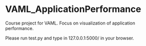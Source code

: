 # VAML_ApplicationPerformance
Course project for VAML. Focus on visualization of application performance.

Please run test.py and type in 127.0.0.1:5000/ in your browser. 
